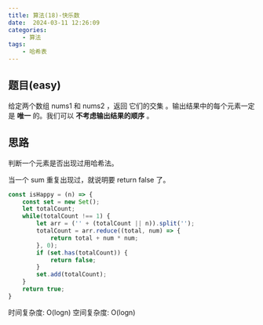 ```yaml
---
title: 算法(18)-快乐数
date:  2024-03-11 12:26:09
categories:
    - 算法
tags:
    - 哈希表
---
```


## 题目(easy)

给定两个数组 nums1 和 nums2 ，返回 它们的交集 。输出结果中的每个元素一定是 **唯一** 的。我们可以 **不考虑输出结果的顺序** 。

<!-- more -->

## 思路

判断一个元素是否出现过用哈希法。

当一个 sum 重复出现过，就说明要 return false 了。

```javascript
const isHappy = (n) => {
    const set = new Set();
    let totalCount;
    while(totalCount !== 1) {
        let arr = ('' + (totalCount || n)).split('');
        totalCount = arr.reduce((total, num) => {
            return total + num * num;
        }, 0);
        if (set.has(totalCount)) {
            return false;
        }
        set.add(totalCount);
    }
    return true;
}
```

时间复杂度: O(logn)
空间复杂度: O(logn)
